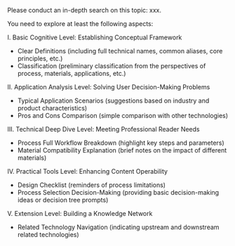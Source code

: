 Please conduct an in-depth search on this topic: xxx.

You need to explore at least the following aspects:

I. Basic Cognitive Level: Establishing Conceptual Framework
- Clear Definitions (including full technical names, common aliases, core principles, etc.)
- Classification (preliminary classification from the perspectives of process, materials, applications, etc.)

II. Application Analysis Level: Solving User Decision-Making Problems
- Typical Application Scenarios (suggestions based on industry and product characteristics)
- Pros and Cons Comparison (simple comparison with other technologies)

III. Technical Deep Dive Level: Meeting Professional Reader Needs
- Process Full Workflow Breakdown (highlight key steps and parameters)
- Material Compatibility Explanation (brief notes on the impact of different materials)

IV. Practical Tools Level: Enhancing Content Operability
- Design Checklist (reminders of process limitations)
- Process Selection Decision-Making (providing basic decision-making ideas or decision tree prompts)

V. Extension Level: Building a Knowledge Network
- Related Technology Navigation (indicating upstream and downstream related technologies)